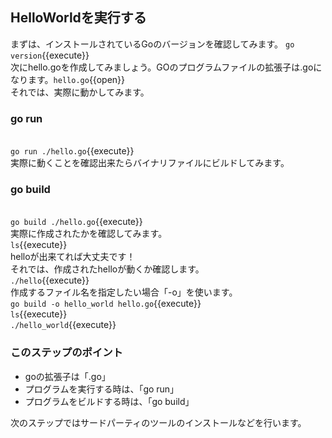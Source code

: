 ## HelloWorldを実行する
まずは、インストールされているGoのバージョンを確認してみます。
`go version`{{execute}}<br>
次にhello.goを作成してみましょう。GOのプログラムファイルの拡張子は.goになります。`hello.go`{{open}}<br>
それでは、実際に動かしてみます。

### go run
<br>`go run ./hello.go`{{execute}}<br>
実際に動くことを確認出来たらバイナリファイルにビルドしてみます。

### go build
<br>`go build ./hello.go`{{execute}}<br>
実際に作成されたかを確認してみます。
<br>`ls`{{execute}}<br>
helloが出来てれば大丈夫です！<br>
それでは、作成されたhelloが動くか確認します。
<br>`./hello`{{execute}}<br>
作成するファイル名を指定したい場合「-o」を使います。
<br>`go build -o hello_world hello.go`{{execute}}<br>
`ls`{{execute}}<br>
`./hello_world`{{execute}}<br>

### このステップのポイント
* goの拡張子は「.go」
* プログラムを実行する時は、「go run」
* プログラムをビルドする時は、「go build」

次のステップではサードパーティのツールのインストールなどを行います。